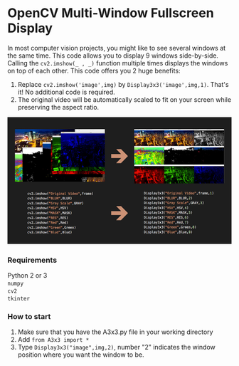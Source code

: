 # OpenCV Multi-Window Fullscreen Display

In most computer vision projects, you might like to see several windows at the same time. This code allows you to display 9 windows side-by-side. 
Calling the <code>cv2.imshow(_ , _)</code> function multiple times displays the windows on top of each other. This code offers you 2 huge benefits:
1) Replace <code>cv2.imshow('image',img)</code> by <code>Display3x3('image',img,1)</code>. That's it! No additional code is required.
2) The original video will be automatically scaled to fit on your screen while preserving the aspect ratio.

![image text](https://github.com/engakob/OpenCV-Multi-Window-Fullscreen-Display/blob/master/Media/Pic1.jpg)

### Requirements
Python 2 or 3\
`numpy`\
`cv2`\
`tkinter`

### How to start
1) Make sure that you have the A3x3.py file in your working directory
2) Add <code>from A3x3 import *</code>
3) Type <code>Display3x3("image",img,2)</code>, number "2" indicates the window position where you want the window to be.
